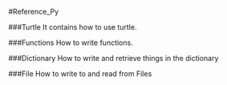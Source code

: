 #Reference_Py

###Turtle
It contains how to use turtle.

###Functions 
How to write functions.

###Dictionary
How to write and retrieve things in the dictionary

###File
How to write to and read from Files 

### 